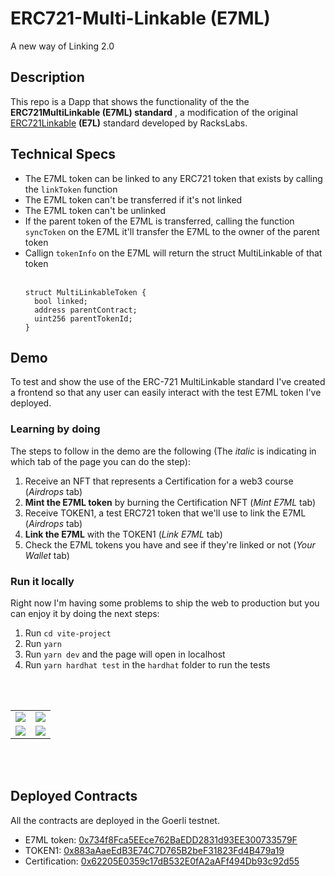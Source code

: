 # ERC721-Multi-Linkable (E7ML)
A new way of Linking 2.0 

## Description

This repo is a Dapp that shows the functionality of the the <b>ERC721MultiLinkable (E7ML) standard</b> , a modification of the original [ERC721Linkable](https://github.com/Racks-Labs/ERC721-Linkable) <b>(E7L)</b> standard developed by RacksLabs.


## Technical Specs
<ul>
  <li>The E7ML token can be linked to any ERC721 token that exists by calling the <code>linkToken</code> function</li>  
  <li>The E7ML token can't be transferred if it's not linked</li>
  <li>The E7ML token can't be unlinked</li>
  <li>If the parent token of the E7ML is transferred, calling the function <code>syncToken</code> on the E7ML it'll transfer the E7ML to the owner of the parent token </li>
  <li>Callign <code>tokenInfo</code> on the E7ML will return the struct MultiLinkable of that token</li>
<br>
  
```solidity
struct MultiLinkableToken {
  bool linked;
  address parentContract;
  uint256 parentTokenId;
}
```
</ul>


## Demo

To test and show the use of the ERC-721 MultiLinkable standard I've created a frontend so that any user can easily interact with the test E7ML token I've deployed. <br>

### Learning by doing
The steps to follow in the demo are the following (The <i>italic</i> is indicating in which tab of the page you can do the step):
<ol>
  <li>Receive an NFT that represents a Certification for a web3 course (<i>Airdrops</i> tab)</li>
  <li><b>Mint the E7ML token</b> by burning the Certification NFT (<i>Mint E7ML</i> tab)</li>
  <li>Receive TOKEN1, a test ERC721 token that we'll use to link the E7ML (<i>Airdrops</i> tab)</li>
  <li><b>Link the E7ML</b> with the TOKEN1 (<i>Link E7ML</i> tab)</li>
  <li>Check the E7ML tokens you have and see if they're linked or not (<i>Your Wallet</i> tab)</li>
</ol>

### Run it locally 

Right now I'm having some problems to ship the web to production but you can enjoy it by doing the next steps:
<ol>
  <li>Run <code>cd vite-project</code></li>
  <li>Run <code>yarn</code></li>  
  <li>Run <code>yarn dev</code> and the page will open in localhost</li>
  <li>Run <code>yarn hardhat test</code> in the <code>hardhat</code> folder to run the tests
</ol>
<br><br>
<table>
  <tr>
    <td><img src="https://user-images.githubusercontent.com/90318659/217578651-53f78705-82d2-4219-a50a-f8b98204ac1c.png"/></td>
    <td><img src="https://user-images.githubusercontent.com/90318659/217578709-91da57a7-bc3a-41ab-b524-3b2f640d3d38.png"/></td>
  </tr>
  <tr>
    <td><img src="https://user-images.githubusercontent.com/90318659/217578740-c424ea07-d8ee-42af-a6d7-a83aa68a4b19.png"/></td>
    <td><img src="https://user-images.githubusercontent.com/90318659/217578770-29c71fe4-15bf-4a41-9e41-9fff9c972fa0.png"/></td>
  </tr>
</table>
<br><br>

## Deployed Contracts

All the contracts are deployed in the Goerli testnet.

 - E7ML token: [0x734f8Fca5EEce762BaEDD2831d93EE300733579F](https://goerli.etherscan.io/address/0x734f8Fca5EEce762BaEDD2831d93EE300733579F)
 - TOKEN1: [0x883aAaeEdB3E74C7D765B2beF31823Fd4B479a19](https://goerli.etherscan.io/address/0x883aAaeEdB3E74C7D765B2beF31823Fd4B479a19)
 - Certification: [0x62205E0359c17dB532E0fA2aAFf494Db93c92d55](https://goerli.etherscan.io/address/0x62205E0359c17dB532E0fA2aAFf494Db93c92d55)


